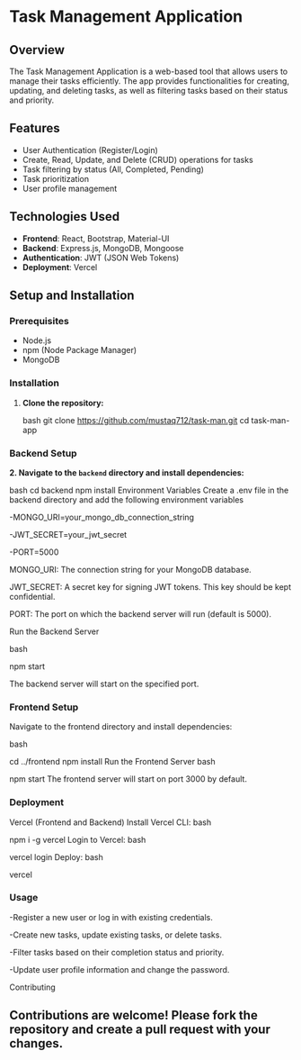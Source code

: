 # Task Management Application

## Overview

The Task Management Application is a web-based tool that allows users to manage their tasks efficiently. The app provides functionalities for creating, updating, and deleting tasks, as well as filtering tasks based on their status and priority.

## Features

- User Authentication (Register/Login)
- Create, Read, Update, and Delete (CRUD) operations for tasks
- Task filtering by status (All, Completed, Pending)
- Task prioritization
- User profile management

## Technologies Used

- **Frontend**: React, Bootstrap, Material-UI
- **Backend**: Express.js, MongoDB, Mongoose
- **Authentication**: JWT (JSON Web Tokens)
- **Deployment**: Vercel
## Setup and Installation

### Prerequisites

- Node.js
- npm (Node Package Manager)
- MongoDB

### Installation

1. **Clone the repository:**

   bash
   git clone https://github.com/mustaq712/task-man.git
   cd task-man-app
 ### Backend Setup

**2. Navigate to the `backend` directory and install dependencies:**

bash
cd backend
npm install
Environment Variables
Create a .env file in the backend directory and add the following environment variables


-MONGO_URI=your_mongo_db_connection_string

-JWT_SECRET=your_jwt_secret

-PORT=5000

MONGO_URI: The connection string for your MongoDB database.

JWT_SECRET: A secret key for signing JWT tokens. This key should be kept confidential.

PORT: The port on which the backend server will run (default is 5000).

Run the Backend Server

bash

npm start

The backend server will start on the specified port.

### Frontend Setup
Navigate to the frontend directory and install dependencies:

bash

cd ../frontend
npm install
Run the Frontend Server
bash

npm start
The frontend server will start on port 3000 by default.

### Deployment
Vercel (Frontend and Backend)
Install Vercel CLI:
bash

npm i -g vercel
Login to Vercel:
bash

vercel login
Deploy:
bash

vercel

### Usage
-Register a new user or log in with existing credentials.

-Create new tasks, update existing tasks, or delete tasks.

-Filter tasks based on their completion status and priority.

-Update user profile information and change the password.

Contributing
## Contributions are welcome! Please fork the repository and create a pull request with your changes.
